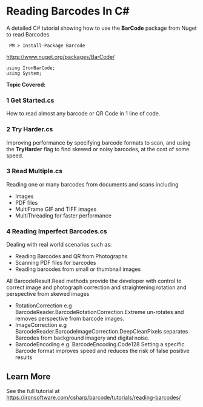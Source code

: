 # Reading Barcodes In C&num;

A detailed C# tutorial showing how to use the **BarCode** package from Nuget to read Barcodes 

```
 PM > Install-Package Barcode
```

https://www.nuget.org/packages/BarCode/

```
using IronBarCode;
using System;
```

**Topic Covered:**


### 1 Get Started.cs
How to read almost any barcode or QR Code in 1 line of code.


### 2 Try Harder.cs
Improving performance by specifying barcode formats to scan, and using the **TryHarder** flag to find skewed or noisy barcodes, at the cost of some speed.


### 3 Read Multiple.cs

Reading one or many barcodes from documents and scans including

- Images
- PDF files
- MultiFrame GIF and TIFF images
- MultiThreading for faster performance


### 4 Reading Imperfect Barcodes.cs
Dealing with real world scenarios such as:

- Reading Barcodes and QR from Photographs
- Scanning PDF files for barcodes
- Reading barcodes from small or thumbnail images

All BarcodeResult.Read methods provide the developer with control to correct image and photograph correction and straightening rotation and perspective from skewed images
- RotationCorrection   e.g BarcodeReader.BarcodeRotationCorrection.Extreme  un-rotates and removes perspective from barcode images.
- ImageCorrection      e.g BarcodeReader.BarcodeImageCorrection.DeepCleanPixels  separates Barcodes from background imagery and digital noise.
- BarcodeEncoding      e.g. BarcodeEncoding.Code128  Setting a specific Barcode format improves speed and reduces the risk of false positive results


## Learn More

See the full tutorial at https://ironsoftware.com/csharp/barcode/tutorials/reading-barcodes/
